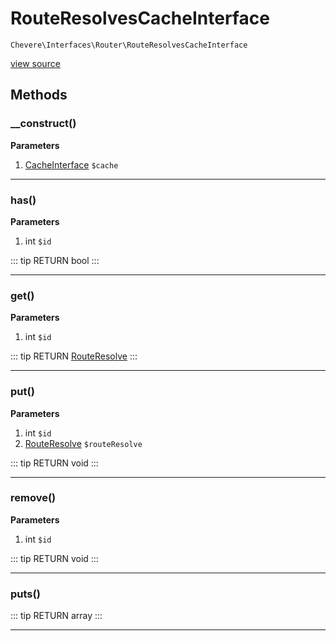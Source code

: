 # RouteResolvesCacheInterface

`Chevere\Interfaces\Router\RouteResolvesCacheInterface`

[view source](https://github.com/chevere/chevere/blob/master/interfaces/Router/RouteResolvesCacheInterface.php)

## Methods

### __construct()

**Parameters**

1. [CacheInterface](../Cache/CacheInterface.md) `$cache`

---

### has()

**Parameters**

1. int `$id`

::: tip RETURN
bool
:::


---

### get()

**Parameters**

1. int `$id`

::: tip RETURN
[RouteResolve](../../Components/Router/RouteResolve.md)
:::


---

### put()

**Parameters**

1. int `$id`
2. [RouteResolve](../../Components/Router/RouteResolve.md) `$routeResolve`

::: tip RETURN
void
:::


---

### remove()

**Parameters**

1. int `$id`

::: tip RETURN
void
:::


---

### puts()

::: tip RETURN
array
:::


---

